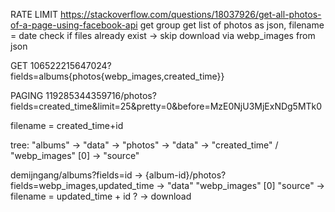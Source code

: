 RATE LIMIT
https://stackoverflow.com/questions/18037926/get-all-photos-of-a-page-using-facebook-api
get group
get list of photos as json, filename = date
check if files already exist -> skip
download via webp_images from json


GET
106522215647024?fields=albums{photos{webp_images,created_time}}

PAGING
119285344359716/photos?fields=created_time&limit=25&pretty=0&before=MzE0NjU3MjExNDg5MTk0

filename = created_time+id

tree: "albums" -> "data" -> "photos" -> "data" -> "created_time" / "webp_images" [0] -> "source"

demijngang/albums?fields=id
-> {album-id}/photos?fields=webp_images,updated_time
-> "data" "webp_images" [0] "source"
-> filename = updated_time + id ?
-> download